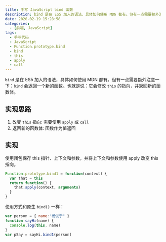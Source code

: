 ```yaml
---
title: 手写 JavaScript bind 函数
description: bind 是在 ES5 加入的语法，具体如何使用 MDN 都有。但有一点需要额外注意一下：bind 会返回一个新的函数。也就是说：它会修改 this 的指向，并返回新的函数体。
date: 2020-02-19 15:28:58
categories:
  - [前端, JavaScript]
tags:
  - 手写代码
  - JavaScript
  - Function.prototype.bind
  - bind
  - this
  - apply
  - call
---
```


<ins class="adsbygoogle" style="display:block; text-align:center;"  data-ad-layout="in-article" data-ad-format="fluid" data-ad-client="ca-pub-7962287588031867" data-ad-slot="2542544532"></ins><script> (adsbygoogle = window.adsbygoogle || []).push({});</script>

`bind` 是在 ES5 加入的语法，具体如何使用 MDN 都有。但有一点需要额外注意一下：`bind` 会返回一个新的函数。也就是说：它会修改 `this` 的指向，并返回新的函数体。

## 实现思路

1. 改变 `this` 指向: 需要使用 `apply` 或 `call`
2. 返回新的函数体: 函数作为值返回

## 实现

使用闭包保存 this 指针、上下文和参数，并将上下文和参数使用 apply 改变 this 指向。

```js
Function.prototype.bind1 = function(context) {
  var that = this
  return function() {
    that.apply(context, arguments)
  }
}
```

使用方式和原生 `bind()` 一样：

```js
var person = { name:"杨俊宁" }
function sayHi(name) {
  console.log(this, name)
}
var pSay = sayHi.bind1(person)
```
